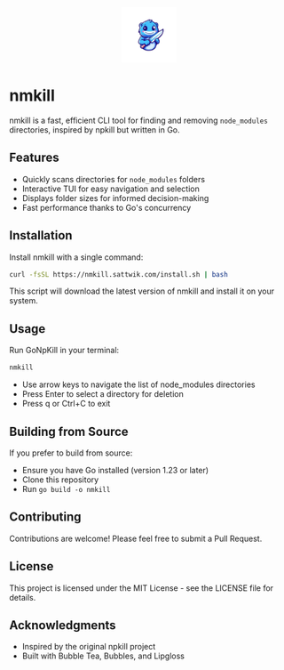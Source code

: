 <p align="center">
  <img src="./logo.png" alt="nmkill logo" width="100" height="100">
</p>

# nmkill

nmkill is a fast, efficient CLI tool for finding and removing `node_modules` directories, inspired by npkill but written in Go.

## Features

- Quickly scans directories for `node_modules` folders
- Interactive TUI for easy navigation and selection
- Displays folder sizes for informed decision-making
- Fast performance thanks to Go's concurrency

## Installation

Install nmkill with a single command:

```bash
curl -fsSL https://nmkill.sattwik.com/install.sh | bash
```

This script will download the latest version of nmkill and install it on your system.
## Usage
Run GoNpKill in your terminal:
```bash
nmkill
```

- Use arrow keys to navigate the list of node_modules directories
- Press Enter to select a directory for deletion
- Press q or Ctrl+C to exit

## Building from Source
If you prefer to build from source:
- Ensure you have Go installed (version 1.23 or later)
- Clone this repository
- Run `go build -o nmkill`

## Contributing
Contributions are welcome! Please feel free to submit a Pull Request.

## License
This project is licensed under the MIT License - see the LICENSE file for details.

## Acknowledgments
- Inspired by the original npkill project
- Built with Bubble Tea, Bubbles, and Lipgloss
